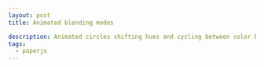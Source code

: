 ```yaml
---
layout: post
title: Animated blending modes

description: Animated circles shifting hues and cycling between color blending modes.
tags:
  - paperjs
---
```


<script type="text/paperscript" canvas="canvas-0009">
  var radius = view.size.width / 4;
  var start1 = new Point(radius, view.size.height / 2);
  var start2 = new Point(view.size.width - radius, view.size.height / 2);

  var modes = ['multiply', 'screen', 'overlay', 'soft-light', 'hard-light', 'color-dodge'];

  var modeIndex = 0;

  var circle1 = new Path.Circle({
    center: start1,
    radius: radius,
    fillColor: '#0074d9',
    blendMode: modes[modeIndex]
  });
  var circle2 = new Path.Circle({
    center: start2,
    radius: radius,
    fillColor: '#ff4136',
    blendMode: modes[modeIndex]
  });

  function onFrame(event) {
    var vector1 = start2 - circle1.position;
    var vector2 = start1 - circle2.position;

    if (vector1.length == 0) {
      // swap directions
      var tmpStart = start1;
      start1 = start2;
      start2 = tmpStart;

      if (modes.length - 1 == modeIndex) {
        modeIndex = 0;
      }
      else {
        modeIndex++;
      }

      circle1.blendMode = modes[modeIndex];
      circle2.blendMode = modes[modeIndex];
    }

    circle1.position.x += (vector1.x < 0) ? -2 : 2;
    circle2.position.x += (vector2.x < 0) ? -2 : 2;

    circle1.fillColor.hue += 1;
    circle2.fillColor.hue += 1;
  }
</script>

<canvas id="canvas-0009" height="250"></canvas>
